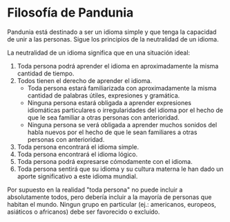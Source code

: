 # Filosofía de Pandunia

Pandunia está destinado a ser un idioma simple y que tenga la capacidad de unir a las personas. Sigue los principios de la neutralidad de un idioma.

La neutralidad de un idioma significa que en una situación ideal:

1. Toda persona podrá aprender el idioma en aproximadamente la misma cantidad de tiempo.
2. Todos tienen el derecho de aprender el idioma.
    - Toda persona estará familiarizada con aproximadamente la misma cantidad de palabras útiles, expresiones y gramática.
    - Ninguna persona estará obligada a aprender expresiones idiomáticas particulares o irregularidades del idioma por el hecho de que le sea familiar a otras personas con anterioridad.
    - Ninguna persona se verá obligada a aprender muchos sonidos del habla nuevos por el hecho de que le sean familiares a otras personas con anterioridad.
3. Toda persona encontrará el idioma simple.
4. Toda persona encontrará el idioma lógico.
5. Toda persona podrá expresarse cómodamente con el idioma.
6. Toda persona sentirá que su idioma y su cultura materna le han dado un aporte significativo a este idioma mundial.

Por supuesto en la realidad "toda persona" no puede incluir a absolutamente todos, pero debería incluir a la mayoría de personas que habitan el mundo. Ningun grupo en particular (ej.: americanos, europeos, asiáticos o africanos) debe ser favorecido o excluído.


